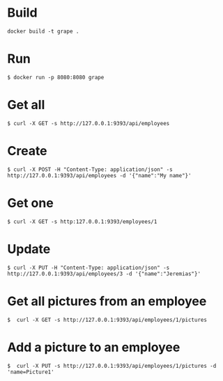 # Build

```
docker build -t grape .
```

# Run

```
$ docker run -p 8080:8080 grape
```

# Get all

```
$ curl -X GET -s http://127.0.0.1:9393/api/employees
```

# Create
```
$ curl -X POST -H "Content-Type: application/json" -s http://127.0.0.1:9393/api/employees -d '{"name":"My name"}'
```

# Get one
```
$ curl -X GET -s http:127.0.0.1:9393/employees/1
```

# Update

```
$ curl -X PUT -H "Content-Type: application/json" -s http://127.0.0.1:9393/api/employees/3 -d '{"name":"Jeremias"}'
```

# Get all pictures from an employee

```
$  curl -X GET -s http://127.0.0.1:9393/api/employees/1/pictures
```

# Add a picture to an employee

```
$  curl -X PUT -s http://127.0.0.1:9393/api/employees/1/pictures -d 'name=Picture1'
```
